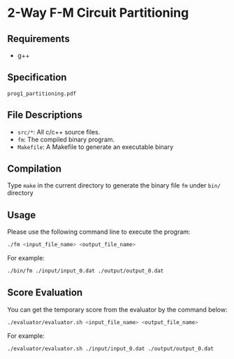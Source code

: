 # 2-Way F-M Circuit Partitioning

## Requirements

- g++

## Specification

`prog1_partitioning.pdf`

## File Descriptions

- `src/*`: All c/c++ source files.
- `fm`: The compiled binary program.
- `Makefile`: A Makefile to generate an executable binary

## Compilation

Type `make` in the current directory to generate the binary file `fm` under `bin/` directory

## Usage

Please use the following command line to execute the program:

```bash
./fm <input_file_name> <output_file_name>
```

For example:

```bash
./bin/fm ./input/input_0.dat ./output/output_0.dat
```

## Score Evaluation

You can get the temporary score from the evaluator by the command below:

```bash
./evaluator/evaluator.sh <input_file_name> <output_file_name>
```

For example:

```bash
./evaluator/evaluator.sh ./input/input_0.dat ./output/output_0.dat
```
